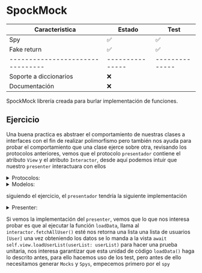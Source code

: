 # SpockMock

| Caracteristica                 |     Estado    |     Test      |
| -----------------------------  | ------------- | ------------- |
| Spy                            |       ✅      |       ✅       |
| Fake return                    |       ✅      |       ✅       |
|--------------------------------|---------------|--------------  |
| Soporte a diccionarios         |              ❌                |
| Documentación                  |              ❌                |

SpockMock librería creada para burlar implementación de funciones.

## Ejercicio
Una buena practica es abstraer el comportamiento de nuestras clases a interfaces con el fin de realizar polimorfismo pero también nos ayuda para probar el comportamiento que una clase ejerce sobre otra,
revisando los protocolos anteriores, vemos que el protocolo ``presentador`` contiene el atributo ``View`` y el atributo  ``Interactor``, desde aquí podemos intuir que nuestro ``presenter`` interactuara con ellos 

<details>
    <summary>Protocolos:</summary>

```Swift

    protocol Interactor {
        func fetchAllUser() async throws -> [User]
        func fetchUser(at serialID: Int) async throws -> User
        func searchParents(at serialID: Int) async throws -> User
    }


    protocol View {
        @MainActor
        func loadUserList(userList: [User])
        @MainActor
        func showParents(user: User)
    }

    protocol Presenter {
        var view: View { get }
        var interactor: Interactor { get }
        
        func loadData()
        func selectedUser(user: User)
    }
```
</details>
<details>
    <summary>Modelos:</summary>

```Swift

        struct User: Decodable {
            let name: String
            let email: String
            let phone: String
            let age: Int
            let address: Address
            let acount: Account
        }

        struct Address: Decodable {
            let stret: String
            let cp: String
            let intNumber: Int
            let extNumber: Int
        }

        struct Account: Decodable {
            var numberAcount: Int
            var serialID: Int
        }
```
</details>

siguiendo el ejercicio, el ``presentador`` tendría la siguiente implementación

<details>
    <summary>Presenter:</summary>
 
```Swift

    final class PresenterImpl: Presenter {
        var view: View
        
        var interactor: Interactor
        var task: TaskCustom
        init(view: View, interactor: Interactor, task: TaskCustom) {
            self.view = view
            self.interactor = interactor
            self.task = task
        }
        
        func loadData() {
            task.run {
                let userList = try await self.interactor.fetchAllUser()
                await self.view.loadUserList(userList: userList)
            }
        }
        
        func selectedUser(user: User) {
            task.run {
                let user = try await self.interactor.searchParents(at: user.acount.serialID)
                await self.view.showParents(user: user)
            }
        }
    }
```
</details>

Si vemos la implementación del ``presenter``, vemos que lo que nos interesa probar es que al ejecutar la función ``loadData``, llama al ``interactor.fetchAllUser()`` esté nos retorna una lista una lista de usuarios ``[User]`` una vez obteniendo los datos se lo manda a la vista  ``await self.view.loadUserList(userList: userList)`` para hacer una prueba unitaria, nos interesa garantizar que esta unidad de código ``loadData()``
haga lo descrito antes, para ello hacemos uso de los test, pero antes de ello necesitamos generar `Mocks` y ``Spys``, empecemos primero por el ``spy`` 
